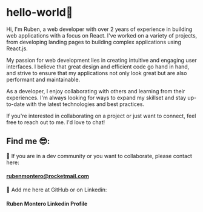 # hello-world👋

Hi, I'm Ruben, a web developer with over 2 years of experience in building web applications with a focus on React. I've worked on a variety of projects, from developing landing pages to building complex applications using React.js.

My passion for web development lies in creating intuitive and engaging user interfaces. I believe that great design and efficient code go hand in hand, and strive to ensure that my applications not only look great but are also performant and maintainable.

As a developer, I enjoy collaborating with others and learning from their experiences. I'm always looking for ways to expand my skillset and stay up-to-date with the latest technologies and best practices.

If you're interested in collaborating on a project or just want to connect, feel free to reach out to me. I'd love to chat!

## Find me 😎:

📩 If you are in a dev community or you want to collaborate, please contact here: 
#### rubenmontero@rocketmail.com

📌 Add me here at GitHub or on Linkedin:
#### Ruben Montero Linkedin Profile
